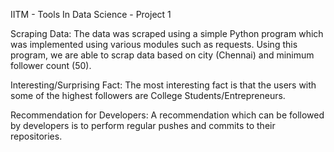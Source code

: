 IITM - Tools In Data Science - Project 1

Scraping Data: The data was scraped using a simple Python program which was implemented using various modules such as requests. Using this program, we are able to scrap data based on city (Chennai) and minimum follower count (50).

Interesting/Surprising Fact: The most interesting fact is that the users with some of the highest followers are College Students/Entrepreneurs.

Recommendation for Developers: A recommendation which can be followed by developers is to perform regular pushes and commits to their repositories.

